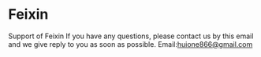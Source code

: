 # Feixin
Support of Feixin
If you have any questions, please contact us by this email and we give reply to you as soon as possible.
Email:huione866@gmail.com
